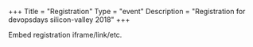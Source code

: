 +++
Title = "Registration"
Type = "event"
Description = "Registration for devopsdays silicon-valley 2018"
+++

<div style="width:100%; text-align:left;">

Embed registration iframe/link/etc.
</div></div>
</div>
